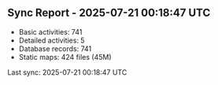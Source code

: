 ## Sync Report - 2025-07-21 00:18:47 UTC

- Basic activities: 741
- Detailed activities: 5
- Database records: 741
- Static maps: 424 files (45M)

Last sync: 2025-07-21 00:18:47 UTC
